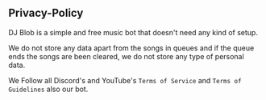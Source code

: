 ## Privacy-Policy

DJ Blob is a simple and free music bot that doesn't need any kind of setup.

We do not store any data apart from the songs in queues and if the queue ends the songs are been cleared, we do not store any type of personal data.

We Follow all Discord's and YouTube's `Terms of Service` and `Terms of Guidelines` also our bot.
